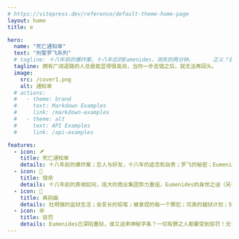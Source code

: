 ```yaml
---
# https://vitepress.dev/reference/default-theme-home-page
layout: home
title: e

hero:
  name: "死亡通知单"
  text: "刑警罗飞系列"
  # tagline: 十八年前的爆炸案，十八年后的Eumenides，消失的两分钟。      正义？救赎？宿命？离别！     所有的罪恶终将受到惩罚。
  tagline: 拥有广阔退路的人总是能显得很高尚，当你一步走错之后，就无法再回头。
  image:
    src: /cover1.png
    alt: 通知单
  # actions:
  #   - theme: brand
  #     text: Markdown Examples
  #     link: /markdown-examples
  #   - theme: alt
  #     text: API Examples
  #     link: /api-examples

features:
  - icon: 🪶
    title: 死亡通知单
    details: 十八年前的爆炸案；恋人与好友，十八年的追念和自责；罗飞的秘密；Eumenides的由来；两分钟的时差。
  - icon: 🐺
    title: 宿命
    details: 十八年前的真相如何，庞大的商业集团势力重组，Eumenides的身世之谜（另一种说法：上半部叫“救赎” 下半部“宿命”）。
  - icon: 🦇
    title: 离别曲
    details: 杜明强的监狱生活；会变长的铅笔；被拿捏的每一个罪犯；完美的越狱计划；狱中的通知单；罗飞与阿华继续对峙；
  - icon: 🕸️
    title: 惩罚
    details: Eumenides已深陷重狱，谁又送来神秘字条？一切有罪之人都要受到惩罚！无论用什么方式都别想逃脱惩罚，哪怕是死亡也不可以。
---
```


